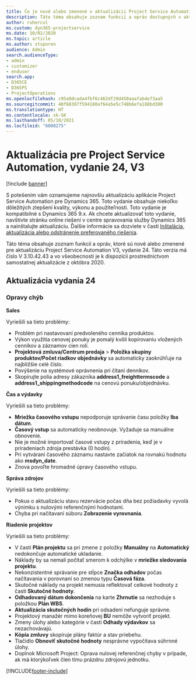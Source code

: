 ```yaml
---
title: Čo je nové alebo zmenené v aktualizácii Project Service Automation, vydanie 24, V3
description: Táto téma obsahuje zoznam funkcií a opráv dostupných v aktualizácii Project Service Automation, vydanie 24, V3
author: ruhercul
ms.custom: dyn365-projectservice
ms.date: 10/02/2020
ms.topic: article
ms.author: stsporen
audience: Admin
search.audienceType:
- admin
- customizer
- enduser
search.app:
- D365CE
- D365PS
- ProjectOperations
ms.openlocfilehash: c95a9dcada4fbf6c462df29d450aaafab4e73aa5
ms.sourcegitcommit: 40f68387f594180af64a5e5c748b6efa188bd300
ms.translationtype: HT
ms.contentlocale: sk-SK
ms.lasthandoff: 05/10/2021
ms.locfileid: "6000275"
---
```

# <a name="project-service-automation-update-release-24-v3"></a>Aktualizácia pre Project Service Automation, vydanie 24, V3

[!include [banner](../includes/psa-now-project-operations.md)]

S potešením vám oznamujeme najnovšiu aktualizáciu aplikácie Project Service Automation pre Dynamics 365. Toto vydanie obsahuje niekoľko dôležitých zlepšení kvality, výkonu a použiteľnosti. Toto vydanie je kompatibilné s Dynamics 365 9.x. Ak chcete aktualizovať toto vydanie, navštívte stránku online riešení v centre spravovania služby Dynamics 365 a nainštalujte aktualizáciu. Ďalšie informácie sa dozviete v časti [Inštalácia, aktualizácia alebo odstránenie preferovaného riešenia](/power-platform/admin/install-remove-preferred-solution).

Táto téma obsahuje zoznam funkcií a opráv, ktoré sú nové alebo zmenené pre aktualizáciu Project Service Automation V3, vydanie 24. Táto verzia má číslo V 3.10.42.43 a vo všeobecnosti je k dispozícii prostredníctvom samostatnej aktualizácie z októbra 2020.

## <a name="update-release-24"></a>Aktualizácia vydania 24

### <a name="bug-fixes"></a>Opravy chýb

**Sales**

Vyriešili sa tieto problémy:

- Problém pri nastavovaní predvoleného cenníka produktov.
- Výkon využitia cenovej ponuky je pomalý kvôli kopírovaniu vložených cenníkov a záznamov cien rolí.
- **Projektová zmluva/Centrum predaja** > **Položka skupiny produktov/Počet riadkov objednávky** sa automaticky zaokrúhľuje na najbližšie celé číslo.
- Povýšenie na systémové oprávnenia pri čítaní denníkov.
- Skopírujte polia adresy zákazníka **address1_freighttermscode** a **address1_shippingmethodcode** na cenovú ponuku/objednávku. 


**Čas a výdavky**

Vyriešili sa tieto problémy:

- **Mriežka časového vstupu** nepodporuje správanie času položky **Iba dátum**.
- **Časový vstup** sa automaticky neobnovuje. Vyžaduje sa manuálne obnovenie.
- Nie je možné importovať časové vstupy z priradenia, keď je v priradeniach zdroja prestávka (0 hodín).
- Pri vytváraní časového záznamu nastavte začiatok na rovnakú hodnotu ako **msdyn_date**.
- Znova povoľte hromadné úpravy časového vstupu.

**Správa zdrojov**

Vyriešili sa tieto problémy:

- Pokus o aktualizáciu stavu rezervácie počas dňa bez požiadavky vyvolá výnimku s nulovými referenčnými hodnotami.
- Chyba pri načítavaní súboru **Zobrazenie vyrovnania**.


**Riadenie projektov**

Vyriešili sa tieto problémy:

- V časti **Plán projektu** sa pri zmene z položky **Manuálny** na **Automatický** nedokončuje automatické ukladanie.
- Náklady by sa nemali počítať smerom k odchýlke v **mriežke sledovania projektu**.
- Nekonzistentné správanie pre stĺpce **Značka odhadov** počas načítavania v porovnaní so zmenou typu **Časová fáza**.
- Skutočné náklady na projekt nemusia reflektovať celkové hodnoty z časti **Skutočné hodnoty**.
- **Odhadovaný dátum dokončenia** na karte **Zhrnutie** sa nezhoduje s položkou **Plán WBS**.
- **Aktualizácia skutočných hodín** pri odsadení nefunguje správne.
- Projektový manažér mimo koreňovej **BU** nemôže vytvoriť projekt.
- Zmeny úlohy alebo kategórie v časti **Odhady výdavkov** sa nezachovávajú.
- **Kópia zmluvy** skopíruje plány faktúr a stav priebehu.
- Tlačidlo **Obnoviť skutočné hodnoty** nesprávne vypočítava súhrnné úlohy.
- Doplnok Microsoft Project: Oprava nulovej referenčnej chyby v prípade, ak má ktorýkoľvek člen tímu prázdnu zdrojovú jednotku.



[!INCLUDE[footer-include](../includes/footer-banner.md)]